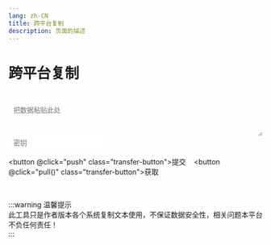 ```yaml
---
lang: zh-CN   
title: 跨平台复制  
description: 页面的描述
---
```


# 跨平台复制

<br>

<textarea class="transfer-textarea" placeholder="把数据粘贴此处" v-model="value"></textarea>

<label>
<input type="password" v-model="key" class="transfer-input" placeholder="密钥"/>
</label>

<button @click="push" class="transfer-button">提交</button>
&nbsp;&nbsp;
<button @click="pull()" class="transfer-button">获取</button>

<div class="copy" @click="copy()"></div>

<br>


:::warning 温馨提示  
此工具只是作者版本各个系统复制文本使用，不保证数据安全性，相关问题本平台不负任何责任！  
:::

<script>

import Clipboard from "clipboard";

export default {
  name: 'Transfer',
  data(){
    return {
        value: "",
        key: "",
    }
  },
  methods: {
    push() {
        if (!this.value) {
            $warning("没有内容可提交~");
            return;
        }
        $api.transferPush(this.value, this.key, (data) => {
            $success("提交成功~");
        })
    },
    async pull() {
       this.data = await $api.transferPull(this.key);
       if(!this.data || this.data === "None") {
           $warning("无数据可复制~");
           return;
       }
       setTimeout(()=>{
           $('.copy').click();
       }, 10);
    },
    copy(){
        let clipboard = new Clipboard('.copy', {
          text:  () => {
            return this.data;
          },
        });
        clipboard.on('success', function () {
          $success("复制成功！");
          clipboard.destroy();
        });
        clipboard.on('error', function () {
          $warning("不支持复制哦~");
          clipboard.destroy();
        });
    }
  },
  mounted() {
  }
}
</script>

<style>
.transfer-input{
    transition: background-color var(--t-color), border-color var(--t-color);
    border-radius: 5px;
    height: 26px;
    color: var(--c-text);
    border: 1px solid var(--c-border);
    outline: none;
    padding-left : 0.75em;
}
.transfer-textarea{
    overflow: hidden;
    overflow-wrap: break-word; 
    max-height: 400px;
    height: 72px;
    width: 100%;
    max-width: 100%;
    border-radius: 5px;
    outline: none;
    background-color: var(--c-bg);
    transition: background-color var(--t-color),border-color var(--t-color);
    color: var(--c-text);
    padding: 0.75em;
    border: 1px solid var(--c-border);
}
.transfer-button{
    outline: none;   
    border: 1px solid var(--c-text-accent);
    border-radius: 5px;
    padding: 0.542em 0.95em;
    background-color: var(--c-bg);
    color: var(--c-brand);
    border-color: var(--c-brand);
    transition: background-color var(--t-color), border-color var(--t-color);
    font-size: 0.75em;
    white-space: nowrap;
    cursor: pointer;
}
.transfer-button:hover {
    color: var(--c-bg);
    background-color: var(--c-brand-light);
}
</style>

<AdsbyGoogle slot="7889564278" layout="in-article"/>

<Comment></Comment>

